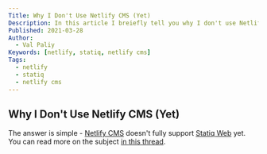 ```yaml
---
Title: Why I Don't Use Netlify CMS (Yet)
Description: In this article I breiefly tell you why I don't use Netlify CMS on a Statiq Web site yet.
Published: 2021-03-28
Author:
  - Val Paliy
Keywords: [netlify, statiq, netlify cms]
Tags:
  - netlify
  - statiq
  - netlify cms
---
```


## Why I Don't Use Netlify CMS (Yet)

The answer is simple - [Netlify CMS](https://www.netlifycms.org/) doesn't fully support [Statiq Web](https://statiq.dev/web/) yet. You can read more on the subject [in this thread](https://answers.netlify.com/t/integrating-netlify-cms-into-statiq-website-config-yml-not-found/).
